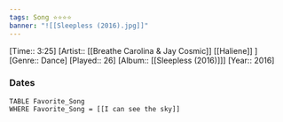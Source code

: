 ```yaml
---
tags: Song ⭐⭐⭐⭐ 
banner: "![[Sleepless (2016).jpg]]"
---
```

[Time:: 3:25]
[Artist:: [[Breathe Carolina & Jay Cosmic]] [[Haliene]] ]
[Genre:: Dance]
[Played:: 26]
[Album:: [[Sleepless (2016)]]]
[Year:: 2016]
### Dates
````dataview
TABLE Favorite_Song
WHERE Favorite_Song = [[I can see the sky]]
````